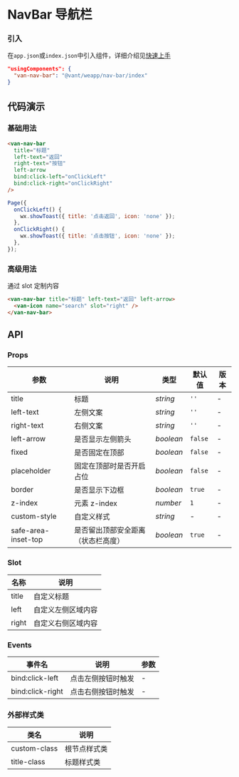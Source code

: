 # NavBar 导航栏

### 引入

在`app.json`或`index.json`中引入组件，详细介绍见[快速上手](#/quickstart#yin-ru-zu-jian)

```json
"usingComponents": {
  "van-nav-bar": "@vant/weapp/nav-bar/index"
}
```

## 代码演示

### 基础用法

```html
<van-nav-bar
  title="标题"
  left-text="返回"
  right-text="按钮"
  left-arrow
  bind:click-left="onClickLeft"
  bind:click-right="onClickRight"
/>
```

```js
Page({
  onClickLeft() {
    wx.showToast({ title: '点击返回', icon: 'none' });
  },
  onClickRight() {
    wx.showToast({ title: '点击按钮', icon: 'none' });
  },
});
```

### 高级用法

通过 slot 定制内容

```html
<van-nav-bar title="标题" left-text="返回" left-arrow>
  <van-icon name="search" slot="right" />
</van-nav-bar>
```

## API

### Props

| 参数 | 说明 | 类型 | 默认值 | 版本 |
| --- | --- | --- | --- | --- |
| title | 标题 | _string_ | `''` | - |
| left-text | 左侧文案 | _string_ | `''` | - |
| right-text | 右侧文案 | _string_ | `''` | - |
| left-arrow | 是否显示左侧箭头 | _boolean_ | `false` | - |
| fixed | 是否固定在顶部 | _boolean_ | `false` | - |
| placeholder | 固定在顶部时是否开启占位 | _boolean_ | `false` | - |
| border | 是否显示下边框 | _boolean_ | `true` | - |
| z-index | 元素 z-index | _number_ | `1` | - |
| custom-style | 自定义样式 | _string_ | - | - |
| safe-area-inset-top | 是否留出顶部安全距离（状态栏高度） | _boolean_ | `true` | - |

### Slot

| 名称  | 说明               |
| ----- | ------------------ |
| title | 自定义标题         |
| left  | 自定义左侧区域内容 |
| right | 自定义右侧区域内容 |

### Events

| 事件名           | 说明               | 参数 |
| ---------------- | ------------------ | ---- |
| bind:click-left  | 点击左侧按钮时触发 | -    |
| bind:click-right | 点击右侧按钮时触发 | -    |

### 外部样式类

| 类名         | 说明         |
| ------------ | ------------ |
| custom-class | 根节点样式类 |
| title-class  | 标题样式类   |
